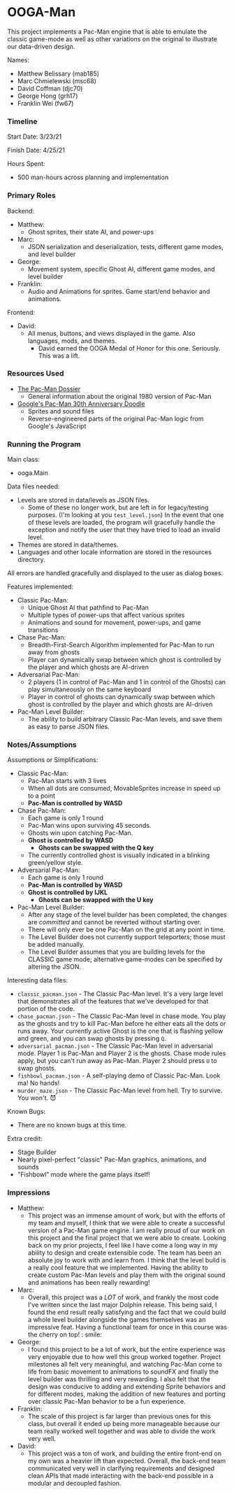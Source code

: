OOGA-Man
====

This project implements a Pac-Man engine that is able to emulate the classic game-mode as well as other
variations on the original to illustrate our data-driven design.

Names:

- Matthew Belissary (mab185)
- Marc Chmielewski (msc68)
- David Coffman (djc70)
- George Hong (grh17)
- Franklin Wei (fw67)

### Timeline

Start Date: 3/23/21

Finish Date: 4/25/21

Hours Spent:

- 500 man-hours across planning and implementation

### Primary Roles

Backend:

* Matthew:
    * Ghost sprites, their state AI, and power-ups
* Marc:
    * JSON serialization and deserialization, tests, different game modes, and level builder
* George:
    * Movement system, specific Ghost AI, different game modes, and level builder
* Franklin:
    * Audio and Animations for sprites. Game start/end behavior and animations.

Frontend:

* David:
    * All menus, buttons, and views displayed in the game. Also languages, mods, and themes.
        * David earned the OOGA Medal of Honor for this one. Seriously. This was a lift.

### Resources Used

* [The Pac-Man Dossier](https://www.gamasutra.com/view/feature/3938/the_pacman_dossier.php?print=1)
    * General information about the original 1980 version of Pac-Man
* [Google's Pac-Man 30th Anniversary Doodle](https://www.google.com/search?q=play+pacman+doodle)
    * Sprites and sound files
    * Reverse-engineered parts of the original Pac-Man logic from Google's JavaScript

### Running the Program

Main class:

* ooga.Main

Data files needed:

- Levels are stored in data/levels as JSON files.
    - Some of these no longer work, but are left in for legacy/testing purposes. (I'm looking at
      you `test_level.json`) In the event that one of these levels are loaded, the program will
      gracefully handle the exception and notify the user that they have tried to load an invalid
      level.
- Themes are stored in data/themes.
- Languages and other locale information are stored in the resources directory.

All errors are handled gracefully and displayed to the user as dialog boxes.

Features implemented:

* Classic Pac-Man:
    * Unique Ghost AI that pathfind to Pac-Man
    * Multiple types of power-ups that affect various sprites
    * Animations and sound for movement, power-ups, and game transitions
* Chase Pac-Man:
    * Breadth-First-Search Algorithm implemented for Pac-Man to run away from ghosts
    * Player can dynamically swap between which ghost is controlled by the player and which ghosts
      are AI-driven
* Adversarial Pac-Man:
    * 2 players (1 in control of Pac-Man and 1 in control of the Ghosts) can play simultaneously on
      the same keyboard
    * Player in control of ghosts can dynamically swap between which ghost is controlled by the
      player and which ghosts are AI-driven
* Pac-Man Level Builder:
    * The ability to build arbitrary Classic Pac-Man levels, and save them as easy to parse JSON
      files.

### Notes/Assumptions

Assumptions or Simplifications:

* Classic Pac-Man:
    * Pac-Man starts with 3 lives
    * When all dots are consumed, MovableSprites increase in speed up to a point
    * **Pac-Man is controlled by WASD**
* Chase Pac-Man:
    * Each game is only 1 round
    * Pac-Man wins upon surviving 45 seconds.
    * Ghosts win upon catching Pac-Man.
    * **Ghost is controlled by WASD**
        * **Ghosts can be swapped with the Q key**
    * The currently controlled ghost is visually indicated in a blinking green/yellow style.
* Adversarial Pac-Man:
    * Each game is only 1 round
    * **Pac-Man is controlled by WASD**
    * **Ghost is controlled by IJKL**
        * **Ghosts can be swapped with the U key**
* Pac-Man Level Builder:
    * After any stage of the level builder has been completed, the changes are *committed* and
      cannot be reverted without starting over.
    * There will only ever be one Pac-Man on the grid at any point in time.
    * The Level Builder does not currently support teleporters; those must be added manually.
    * The Level Builder assumes that you are building levels for the CLASSIC game mode; alternative
      game-modes can be specified by altering the JSON.

Interesting data files:

* `classic_pacman.json` - The Classic Pac-Man level. It's a very large level that demonstrates all
  of the features that we've developed for that portion of the code.
* `chase_pacman.json` - The Classic Pac-Man level in chase mode. You play as the ghosts and try to
  kill Pac-Man before he either eats all the dots or runs away. Your currently active Ghost is the
  one that is flashing yellow and green, and you can swap ghosts by pressing `Q`.
* `adversarial_pacman.json` - The Classic Pac-Man level in adversarial mode. Player 1 is Pac-Man and
  Player 2 is the ghosts. Chase mode rules apply, but you can't run away as Pac-Man. Player 2 should
  press `U` to swap ghosts.
* `fishbowl_pacman.json` - A self-playing demo of Classic Pac-Man. Look ma! No hands!
* `murder_maze.json` - The Classic Pac-Man level from hell. Try to survive. You won't. :smiling_imp:

Known Bugs:

* There are no known bugs at this time.

Extra credit:

* Stage Builder
* Nearly pixel-perfect "classic" Pac-Man graphics, animations, and sounds
* "Fishbowl" mode where the game plays itself!

### Impressions

* Matthew:
    * This project was an immense amount of work, but with the efforts of my team and myself, I
      think that we were able to create a successful version of a Pac-Man game engine. I am really
      proud of our work on this project and the final project that we were able to create. Looking
      back on my prior projects, I feel like I have come a long way in my ability to design and
      create extensible code. The team has been an absolute joy to work with and learn from. I think
      that the level build is a really cool feature that we implemented. Having the ability to
      create custom Pac-Man levels and play them with the original sound and animations has been
      really rewarding!
* Marc:
    * Overall, this project was a *LOT* of work, and frankly the most code I've written since the
      last major Dolphin release. This being said, I found the end result really satisfying and the
      fact that we could build a whole level builder alongside the games themselves was an
      impressive feat. Having a functional team for once in this course was the cherry on top! :
      smile:
* George:
    * I found this project to be a lot of work, but the entire experience was very enjoyable due to
      how well this group worked together. Project milestones all felt very meaningful, and watching
      Pac-Man come to life from basic movement to animations to soundFX and finally the level
      builder was thrilling and very rewarding. I also felt that the design was conducive to adding
      and extending Sprite behaviors and for different modes, making the addition of new features
      and porting over classic Pac-Man behavior to be a fun experience.
* Franklin:
    * The scale of this project is far larger than previous ones for this class, but overall it
      ended up being more manageable because our team really worked well together and was able to
      divide the work very well.
* David:
    * This project was a ton of work, and building the entire front-end on my own was a heavier lift
      than expected. Overall, the back-end team communicated very well in clarifying requirements
      and designed clean APIs that made interacting with the back-end possible in a modular and
      decoupled fashion.